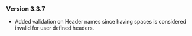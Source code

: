 ### Version 3.3.7

- Added validation on Header names since having spaces is considered invalid for user defined headers.